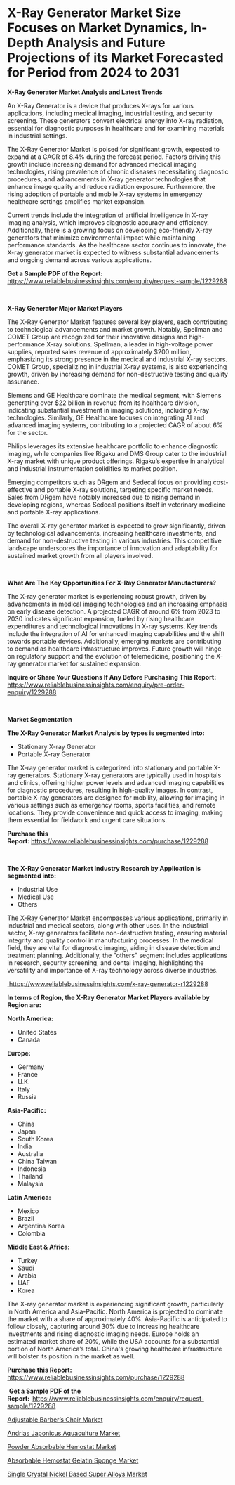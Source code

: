 <p><h1>X-Ray Generator Market Size Focuses on Market Dynamics, In-Depth Analysis and Future Projections of its Market Forecasted for Period from 2024 to 2031</h1></p><p><strong>X-Ray Generator Market Analysis and Latest Trends</strong></p>
<p><p>An X-Ray Generator is a device that produces X-rays for various applications, including medical imaging, industrial testing, and security screening. These generators convert electrical energy into X-ray radiation, essential for diagnostic purposes in healthcare and for examining materials in industrial settings.</p><p>The X-Ray Generator Market is poised for significant growth, expected to expand at a CAGR of 8.4% during the forecast period. Factors driving this growth include increasing demand for advanced medical imaging technologies, rising prevalence of chronic diseases necessitating diagnostic procedures, and advancements in X-ray generator technologies that enhance image quality and reduce radiation exposure. Furthermore, the rising adoption of portable and mobile X-ray systems in emergency healthcare settings amplifies market expansion.</p><p>Current trends include the integration of artificial intelligence in X-ray imaging analysis, which improves diagnostic accuracy and efficiency. Additionally, there is a growing focus on developing eco-friendly X-ray generators that minimize environmental impact while maintaining performance standards. As the healthcare sector continues to innovate, the X-ray generator market is expected to witness substantial advancements and ongoing demand across various applications.</p></p>
<p><strong>Get a Sample PDF of the Report:&nbsp;</strong> <a href="https://www.reliablebusinessinsights.com/enquiry/request-sample/1229288?utm_campaign=60&utm_medium=2&utm_source=Github&utm_content=ia&utm_term=15102024&utm_id=x-ray-generator">https://www.reliablebusinessinsights.com/enquiry/request-sample/1229288</a></p>
<p>&nbsp;</p>
<p><strong>X-Ray Generator Major Market Players</strong></p>
<p><p>The X-Ray Generator Market features several key players, each contributing to technological advancements and market growth. Notably, Spellman and COMET Group are recognized for their innovative designs and high-performance X-ray solutions. Spellman, a leader in high-voltage power supplies, reported sales revenue of approximately $200 million, emphasizing its strong presence in the medical and industrial X-ray sectors. COMET Group, specializing in industrial X-ray systems, is also experiencing growth, driven by increasing demand for non-destructive testing and quality assurance. </p><p>Siemens and GE Healthcare dominate the medical segment, with Siemens generating over $22 billion in revenue from its healthcare division, indicating substantial investment in imaging solutions, including X-ray technologies. Similarly, GE Healthcare focuses on integrating AI and advanced imaging systems, contributing to a projected CAGR of about 6% for the sector.</p><p>Philips leverages its extensive healthcare portfolio to enhance diagnostic imaging, while companies like Rigaku and DMS Group cater to the industrial X-ray market with unique product offerings. Rigaku’s expertise in analytical and industrial instrumentation solidifies its market position. </p><p>Emerging competitors such as DRgem and Sedecal focus on providing cost-effective and portable X-ray solutions, targeting specific market needs. Sales from DRgem have notably increased due to rising demand in developing regions, whereas Sedecal positions itself in veterinary medicine and portable X-ray applications.</p><p>The overall X-ray generator market is expected to grow significantly, driven by technological advancements, increasing healthcare investments, and demand for non-destructive testing in various industries. This competitive landscape underscores the importance of innovation and adaptability for sustained market growth from all players involved.</p></p>
<p>&nbsp;</p>
<p><strong>What Are The Key Opportunities For X-Ray Generator Manufacturers?</strong></p>
<p><p>The X-ray generator market is experiencing robust growth, driven by advancements in medical imaging technologies and an increasing emphasis on early disease detection. A projected CAGR of around 6% from 2023 to 2030 indicates significant expansion, fueled by rising healthcare expenditures and technological innovations in X-ray systems. Key trends include the integration of AI for enhanced imaging capabilities and the shift towards portable devices. Additionally, emerging markets are contributing to demand as healthcare infrastructure improves. Future growth will hinge on regulatory support and the evolution of telemedicine, positioning the X-ray generator market for sustained expansion.</p></p>
<p><strong>Inquire or Share Your Questions If Any Before Purchasing This Report:</strong> <a href="https://www.reliablebusinessinsights.com/enquiry/pre-order-enquiry/1229288?utm_campaign=60&utm_medium=2&utm_source=Github&utm_content=ia&utm_term=15102024&utm_id=x-ray-generator">https://www.reliablebusinessinsights.com/enquiry/pre-order-enquiry/1229288</a></p>
<p>&nbsp;</p>
<p><strong>Market Segmentation</strong></p>
<p><strong>The X-Ray Generator Market Analysis by types is segmented into:</strong></p>
<p><ul><li>Stationary X-ray Generator</li><li>Portable X-ray Generator</li></ul></p>
<p><p>The X-ray generator market is categorized into stationary and portable X-ray generators. Stationary X-ray generators are typically used in hospitals and clinics, offering higher power levels and advanced imaging capabilities for diagnostic procedures, resulting in high-quality images. In contrast, portable X-ray generators are designed for mobility, allowing for imaging in various settings such as emergency rooms, sports facilities, and remote locations. They provide convenience and quick access to imaging, making them essential for fieldwork and urgent care situations.</p></p>
<p><strong>Purchase this Report:&nbsp;</strong><a href="https://www.reliablebusinessinsights.com/purchase/1229288?utm_campaign=60&utm_medium=2&utm_source=Github&utm_content=ia&utm_term=15102024&utm_id=x-ray-generator">https://www.reliablebusinessinsights.com/purchase/1229288</a></p>
<p>&nbsp;</p>
<p><strong>The X-Ray Generator Market Industry Research by Application is segmented into:</strong></p>
<p><ul><li>Industrial Use</li><li>Medical Use</li><li>Others</li></ul></p>
<p><p>The X-Ray Generator Market encompasses various applications, primarily in industrial and medical sectors, along with other uses. In the industrial sector, X-ray generators facilitate non-destructive testing, ensuring material integrity and quality control in manufacturing processes. In the medical field, they are vital for diagnostic imaging, aiding in disease detection and treatment planning. Additionally, the "others" segment includes applications in research, security screening, and dental imaging, highlighting the versatility and importance of X-ray technology across diverse industries.</p></p>
<p><a href="https://www.reliablebusinessinsights.com/x-ray-generator-r1229288?utm_campaign=60&utm_medium=2&utm_source=Github&utm_content=ia&utm_term=15102024&utm_id=x-ray-generator">&nbsp;https://www.reliablebusinessinsights.com/x-ray-generator-r1229288</a></p>
<p><strong>In terms of Region, the X-Ray Generator Market Players available by Region are:</strong></p>
<p>
    <p> <strong> North America: </strong>
        <ul>
            <li>United States</li>
            <li>Canada</li>
        </ul>
        </p> 
    <p> <strong> Europe: </strong>
        <ul>
            <li>Germany</li>
            <li>France</li>
            <li>U.K.</li>
            <li>Italy</li>
            <li>Russia</li>
        </ul>
        </p> 
    <p> <strong> Asia-Pacific: </strong>
        <ul>
            <li>China</li>
            <li>Japan</li>
            <li>South Korea</li>
            <li>India</li>
            <li>Australia</li>
            <li>China Taiwan</li>
            <li>Indonesia</li>
            <li>Thailand</li>
            <li>Malaysia</li>
        </ul>
        </p> 
    <p> <strong> Latin America: </strong>
        <ul>
            <li>Mexico</li>
            <li>Brazil</li>
            <li>Argentina Korea</li>
            <li>Colombia</li>
        </ul>
        </p> 
    <p> <strong> Middle East & Africa: </strong>
        <ul>
            <li>Turkey</li>
            <li>Saudi</li>
            <li>Arabia</li>
            <li>UAE</li>
            <li>Korea</li>
        </ul>
    </p>
    </p>
<p><p>The X-ray generator market is experiencing significant growth, particularly in North America and Asia-Pacific. North America is projected to dominate the market with a share of approximately 40%. Asia-Pacific is anticipated to follow closely, capturing around 30% due to increasing healthcare investments and rising diagnostic imaging needs. Europe holds an estimated market share of 20%, while the USA accounts for a substantial portion of North America’s total. China's growing healthcare infrastructure will bolster its position in the market as well.</p></p>
<p><strong>Purchase this Report: </strong><a href="https://www.reliablebusinessinsights.com/purchase/1229288?utm_campaign=60&utm_medium=2&utm_source=Github&utm_content=ia&utm_term=15102024&utm_id=x-ray-generator">https://www.reliablebusinessinsights.com/purchase/1229288</a></p>
<p>&nbsp;<strong>Get a Sample PDF of the Report:&nbsp;&nbsp;</strong><a href="https://www.reliablebusinessinsights.com/enquiry/request-sample/1229288?utm_campaign=60&utm_medium=2&utm_source=Github&utm_content=ia&utm_term=15102024&utm_id=x-ray-generator">https://www.reliablebusinessinsights.com/enquiry/request-sample/1229288</a></p>
<p><strong></strong></p>
<p><p><a href="https://www.linkedin.com/pulse/adjustable-barbers-chair-industry-sector-new-technologies-hwr2f?trk=public_post_embed_feed-article-content&utm_campaign=60&utm_medium=2&utm_source=Github&utm_content=ia&utm_term=15102024&utm_id=x-ray-generator">Adjustable Barber’s Chair Market</a></p><p><a href="https://github.com/darientvns/Market-Research-Report-List-1/blob/main/andrias-japonicus-aquaculture-market.md?utm_campaign=60&utm_medium=2&utm_source=Github&utm_content=ia&utm_term=15102024&utm_id=x-ray-generator">Andrias Japonicus Aquaculture Market</a></p><p><a href="https://www.linkedin.com/pulse/global-powder-absorbable-hemostat-market-opportunities-forecast-leitf?trk=public_post_embed_feed-article-content&utm_campaign=60&utm_medium=2&utm_source=Github&utm_content=ia&utm_term=15102024&utm_id=x-ray-generator">Powder Absorbable Hemostat Market</a></p><p><a href="https://www.linkedin.com/pulse/absorbable-hemostat-gelatin-sponge-market-pulse-142-expansion-vqacf?trk=public_post_embed_feed-article-content&utm_campaign=60&utm_medium=2&utm_source=Github&utm_content=ia&utm_term=15102024&utm_id=x-ray-generator">Absorbable Hemostat Gelatin Sponge Market</a></p><p><a href="https://github.com/MelgarBasny/Market-Research-Report-List-1/blob/main/single-crystal-nickel-based-super-alloys-market.md?utm_campaign=60&utm_medium=2&utm_source=Github&utm_content=ia&utm_term=15102024&utm_id=x-ray-generator">Single Crystal Nickel Based Super Alloys Market</a></p></p>